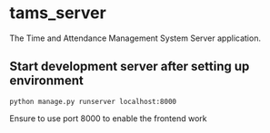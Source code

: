 # tams_server
The Time and Attendance Management System Server application.

## Start development server after setting up environment
```
python manage.py runserver localhost:8000
```
Ensure to use port 8000 to enable the frontend work